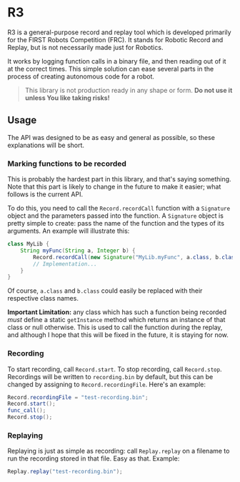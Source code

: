 # R3

R3 is a general-purpose record and replay tool which is developed primarily
for the FIRST Robots Competition (FRC). It stands for Robotic Record and Replay,
but is not necessarily made just for Robotics.

It works by logging function calls in a binary file, and then reading out of it
at the correct times. This simple solution can ease several parts in the process
of creating autonomous code for a robot.

> This library is not production ready in any shape or form. **Do not use it unless
> You like taking risks!**

## Usage

The API was designed to be as easy and general as possible, so these explanations
will be short.

### Marking functions to be recorded

This is probably the hardest part in this library, and that's saying something. Note
that this part is likely to change in the future to make it easier; what follows is the
current API.

To do this, you need to call the `Record.recordCall` function with a `Signature` object
and the parameters passed into the function. A `Signature` object is pretty simple to
create: pass the name of the function and the types of its arguments. An example will
illustrate this:

```java
class MyLib {
	String myFunc(String a, Integer b) {
		Record.recordCall(new Signature("MyLib.myFunc", a.class, b.class), a, b)
		// Implementation...
	}
}
```

Of course, `a.class` and `b.class` could easily be replaced with their respective class
names.

**Important Limitation:** any class which has such a function being recorded *must* define
a static `getInstance` method which returns an instance of that class or null otherwise.
This is used to call the function during the replay, and although I hope that this will
be fixed in the future, it is staying for now.

### Recording

To start recording, call `Record.start`. To stop recording, call `Record.stop`. Recordings
will be written to `recording.bin` by default, but this can be changed by assigning to
`Record.recordingFile`. Here's an example:

```java
Record.recordingFile = "test-recording.bin";
Record.start();
func_call();
Record.stop();
```

### Replaying

Replaying is just as simple as recording: call `Replay.replay` on a filename to run the
recording stored in that file. Easy as that. Example:

```java
Replay.replay("test-recording.bin");
```
